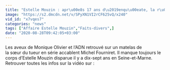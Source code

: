 ```yaml
---
title: "Estelle Mouzin : apr\u00e8s 17 ans d\u2019enqu\u00eate, la r\u00e9solution de l'affaire approche"
image: "https://s2.dmcdn.net/v/SPyXN1VI2rCF625vQ/x240"
vid_id: "x7vqes7"
categories: "news"
tags: ["Affaire Estelle Mouzin","Faits-divers",]
date: "2020-08-28T09:42:05+03:00"
---
```

Les aveux de Monique Olivier et l’ADN retrouvé sur un matelas de la sœur du tueur en série accablent Michel Fourniret. Il manque toujours le corps d’Estelle Mouzin disparue il y a dix-sept ans en Seine-et-Marne.  <br>Retrouver toutes les infos sur la vidéo sur : 
